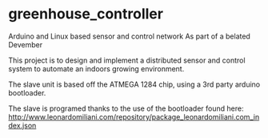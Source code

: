 # greenhouse_controller
Arduino and Linux based sensor and control network
As part of a belated Devember


This project is to design and implement a distributed sensor and control system to automate an indoors growing environment.

The slave unit is based off the ATMEGA 1284 chip, using a 3rd party arduino bootloader.

The slave is programed thanks to the use of the bootloader found here: http://www.leonardomiliani.com/repository/package_leonardomiliani.com_index.json